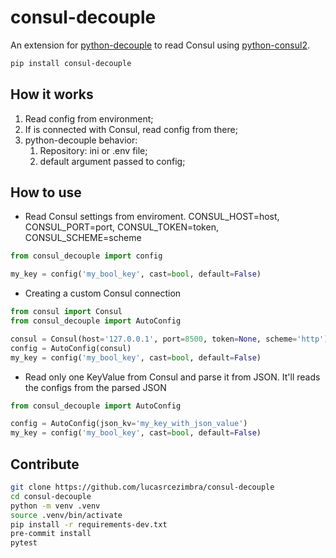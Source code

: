 # consul-decouple

An extension for [python-decouple](https://github.com/henriquebastos/python-decouple) to read Consul using [python-consul2](https://github.com/poppyred/python-consul2).


```bash
pip install consul-decouple
```

## How it works
1. Read config from environment;
1. If is connected with Consul, read config from there;
1. python-decouple behavior:
    1. Repository: ini or .env file;
    1. default argument passed to config;


## How to use

- Read Consul settings from enviroment. CONSUL_HOST=host, CONSUL_PORT=port, CONSUL_TOKEN=token, CONSUL_SCHEME=scheme
```python
from consul_decouple import config

my_key = config('my_bool_key', cast=bool, default=False)
```

- Creating a custom Consul connection
```python
from consul import Consul
from consul_decouple import AutoConfig

consul = Consul(host='127.0.0.1', port=8500, token=None, scheme='http')
config = AutoConfig(consul)
my_key = config('my_bool_key', cast=bool, default=False)
```

- Read only one KeyValue from Consul and parse it from JSON. It'll reads the configs from the parsed JSON
```python
from consul_decouple import AutoConfig

config = AutoConfig(json_kv='my_key_with_json_value')
my_key = config('my_bool_key', cast=bool, default=False)
```


## Contribute
```bash
git clone https://github.com/lucasrcezimbra/consul-decouple
cd consul-decouple
python -m venv .venv
source .venv/bin/activate
pip install -r requirements-dev.txt
pre-commit install
pytest
```
